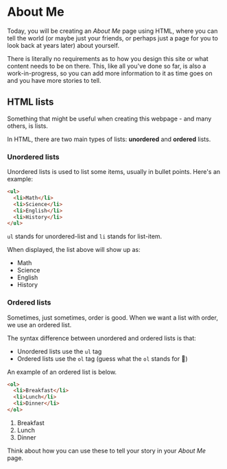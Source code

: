 # About Me

Today, you will be creating an *About Me* page using HTML, where you can tell the world (or maybe just your friends, or perhaps just a page for you to look back at years later) about yourself.

There is literally no requirements as to how you design this site or what content needs to be on there. This, like all you've done so far, is also a work-in-progress, so you can add more information to it as time goes on and you have more stories to tell.

## HTML lists

Something that might be useful when creating this webpage - and many others, is lists.

In HTML, there are two main types of lists: **unordered** and **ordered** lists.

### Unordered lists

Unordered lists is used to list some items, usually in bullet points. Here's an example:

```html
<ul>
  <li>Math</li>
  <li>Science</li>
  <li>English</li>
  <li>History</li>
</ul>
```

`ul` stands for unordered-list and `li` stands for list-item.

When displayed, the list above will show up as:

<ul>
  <li>Math</li>
  <li>Science</li>
  <li>English</li>
  <li>History</li>
</ul>

### Ordered lists

Sometimes, just sometimes, order is good. When we want a list with order, we use an ordered list.

The syntax difference between unordered and ordered lists is that:

* Unordered lists use the `ul` tag
* Ordered lists use the `ol` tag (guess what the `ol` stands for 🤔)

An example of an ordered list is below.

```html
<ol>
  <li>Breakfast</li>
  <li>Lunch</li>
  <li>Dinner</li>
</ol>
```

<ol>
  <li>Breakfast</li>
  <li>Lunch</li>
  <li>Dinner</li>
</ol>

Think about how you can use these to tell your story in your *About Me* page.

